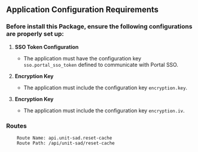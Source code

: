 ## Application Configuration Requirements

### Before install this Package, ensure the following configurations are properly set up:

1. **SSO Token Configuration**
    - The application must have the configuration key `sso.portal_sso_token` defined to communicate with Portal SSO.

2. **Encryption Key**
    - The application must include the configuration key `encryption.key`.
   
3. **Encryption Key**
    - The application must include the configuration key `encryption.iv`.

### Routes

```
    Route Name: api.unit-sad.reset-cache
    Route Path: /api/unit-sad/reset-cache
```